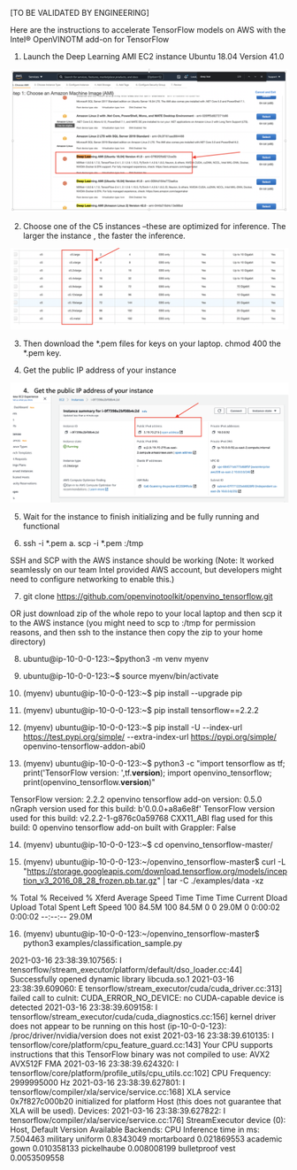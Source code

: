 [TO BE VALIDATED BY ENGINEERING]

Here are the instructions to accelerate TensorFlow models on AWS with the Intel® OpenVINOTM add-on for TensorFlow  


1.	Launch the Deep Learning AMI EC2 instance Ubuntu 18.04 Version 41.0

<p align="center">
  <img src="https://github.com/openvinotoolkit/openvino_tensorflow/blob/arindam-doc-changes-3-17-2011/images/AWS_image_1.png" >
</p>


2.	Choose one of the C5 instances –these are optimized for inference. The larger the instance , the faster the inference. 

 <p align="center">
  <img src="https://github.com/openvinotoolkit/openvino_tensorflow/blob/arindam-doc-changes-3-17-2011/images/AWS_image_2.png" >
</p>


3.	Then download the *.pem files for keys on your laptop. 
chmod 400 the *.pem key.  

4.	Get the public IP address of your instance 

<p align="center">
  <img src="https://github.com/openvinotoolkit/openvino_tensorflow/blob/arindam-doc-changes-3-17-2011/images/AWS_image_3.png" >
</p>


5.	Wait for the instance to finish initializing and be fully running and functional 

6.	ssh -i *.pem <IP-addr-of-your-instance>
a.	scp -i *.pem  <source-file> <IP-addr-of-your-instance>:/tmp

SSH and SCP with the AWS instance should be working (Note: It worked seamlessly on our team Intel provided AWS account, but developers might need to configure networking to enable this.)

7.	git clone  https://github.com/openvinotoolkit/openvino_tensorflow.git

OR just download zip of the whole repo to your local laptop and then scp it to the AWS instance (you might need to scp to :/tmp for permission reasons, and then ssh to the instance then copy the zip to your home directory)

8.	ubuntu@ip-10-0-0-123:~$python3 -m venv myenv

9.	ubuntu@ip-10-0-0-123:~$ source myenv/bin/activate

10.	(myenv) ubuntu@ip-10-0-0-123:~$ pip install --upgrade pip

11.	(myenv) ubuntu@ip-10-0-0-123:~$ pip install tensorflow==2.2.2

12.	(myenv) ubuntu@ip-10-0-0-123:~$ pip  install -U --index-url https://test.pypi.org/simple/ --extra-index-url https://pypi.org/simple/ openvino-tensorflow-addon-abi0

13.	(myenv) ubuntu@ip-10-0-0-123:~$ python3 -c "import tensorflow as tf; print('TensorFlow version: ',tf.__version__); import openvino_tensorflow; print(openvino_tensorflow.__version__)" 

TensorFlow version:  2.2.2
openvino tensorflow add-on version: 0.5.0
nGraph version used for this build: b'0.0.0+a8a6e8f'
TensorFlow version used for this build: v2.2.2-1-g876c0a59768
CXX11_ABI flag used for this build: 0
openvino tensorflow add-on built with Grappler: False

14.	(myenv) ubuntu@ip-10-0-0-123:~$ cd openvino_tensorflow-master/

15.	(myenv) ubuntu@ip-10-0-0-123:~/openvino_tensorflow-master$ curl -L "https://storage.googleapis.com/download.tensorflow.org/models/inception_v3_2016_08_28_frozen.pb.tar.gz" | tar -C ./examples/data -xz  

% Total    % Received % Xferd  Average Speed   Time    Time     Time  Current
                                 Dload  Upload   Total   Spent    Left  Speed
100 84.5M  100 84.5M    0     0  29.0M      0  0:00:02  0:00:02 --:--:-- 29.0M


16.	(myenv) ubuntu@ip-10-0-0-123:~/openvino_tensorflow-master$ python3 examples/classification_sample.py 

2021-03-16 23:38:39.107565: I tensorflow/stream_executor/platform/default/dso_loader.cc:44] Successfully opened dynamic library libcuda.so.1
2021-03-16 23:38:39.609060: E tensorflow/stream_executor/cuda/cuda_driver.cc:313] failed call to cuInit: CUDA_ERROR_NO_DEVICE: no CUDA-capable device is detected
2021-03-16 23:38:39.609158: I tensorflow/stream_executor/cuda/cuda_diagnostics.cc:156] kernel driver does not appear to be running on this host (ip-10-0-0-123): /proc/driver/nvidia/version does not exist
2021-03-16 23:38:39.610135: I tensorflow/core/platform/cpu_feature_guard.cc:143] Your CPU supports instructions that this TensorFlow binary was not compiled to use: AVX2 AVX512F FMA
2021-03-16 23:38:39.624320: I tensorflow/core/platform/profile_utils/cpu_utils.cc:102] CPU Frequency: 2999995000 Hz
2021-03-16 23:38:39.627801: I tensorflow/compiler/xla/service/service.cc:168] XLA service 0x7f827c000b20 initialized for platform Host (this does not guarantee that XLA will be used). Devices:
2021-03-16 23:38:39.627822: I tensorflow/compiler/xla/service/service.cc:176]   StreamExecutor device (0): Host, Default Version
Available Backends:
CPU
Inference time in ms: 7.504463
military uniform 0.8343049
mortarboard 0.021869553
academic gown 0.010358133
pickelhaube 0.008008199
bulletproof vest 0.0053509558
